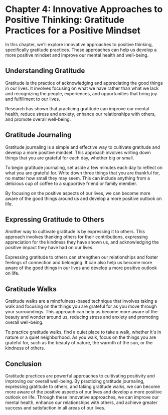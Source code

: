 Chapter 4: Innovative Approaches to Positive Thinking: Gratitude Practices for a Positive Mindset
=================================================================================================

In this chapter, we'll explore innovative approaches to positive thinking, specifically gratitude practices. These approaches can help us develop a more positive mindset and improve our mental health and well-being.

Understanding Gratitude
-----------------------

Gratitude is the practice of acknowledging and appreciating the good things in our lives. It involves focusing on what we have rather than what we lack and recognizing the people, experiences, and opportunities that bring joy and fulfillment to our lives.

Research has shown that practicing gratitude can improve our mental health, reduce stress and anxiety, enhance our relationships with others, and promote overall well-being.

Gratitude Journaling
--------------------

Gratitude journaling is a simple and effective way to cultivate gratitude and develop a more positive mindset. This approach involves writing down things that you are grateful for each day, whether big or small.

To begin gratitude journaling, set aside a few minutes each day to reflect on what you are grateful for. Write down three things that you are thankful for, no matter how small they may seem. This can include anything from a delicious cup of coffee to a supportive friend or family member.

By focusing on the positive aspects of our lives, we can become more aware of the good things around us and develop a more positive outlook on life.

Expressing Gratitude to Others
------------------------------

Another way to cultivate gratitude is by expressing it to others. This approach involves thanking others for their contributions, expressing appreciation for the kindness they have shown us, and acknowledging the positive impact they have had on our lives.

Expressing gratitude to others can strengthen our relationships and foster feelings of connection and belonging. It can also help us become more aware of the good things in our lives and develop a more positive outlook on life.

Gratitude Walks
---------------

Gratitude walks are a mindfulness-based technique that involves taking a walk and focusing on the things you are grateful for as you move through your surroundings. This approach can help us become more aware of the beauty and wonder around us, reducing stress and anxiety and promoting overall well-being.

To practice gratitude walks, find a quiet place to take a walk, whether it's in nature or a quiet neighborhood. As you walk, focus on the things you are grateful for, such as the beauty of nature, the warmth of the sun, or the kindness of others.

Conclusion
----------

Gratitude practices are powerful approaches to cultivating positivity and improving our overall well-being. By practicing gratitude journaling, expressing gratitude to others, and taking gratitude walks, we can become more aware of the positive aspects of our lives and develop a more positive outlook on life. Through these innovative approaches, we can improve our mental health, enhance our relationships with others, and achieve greater success and satisfaction in all areas of our lives.
